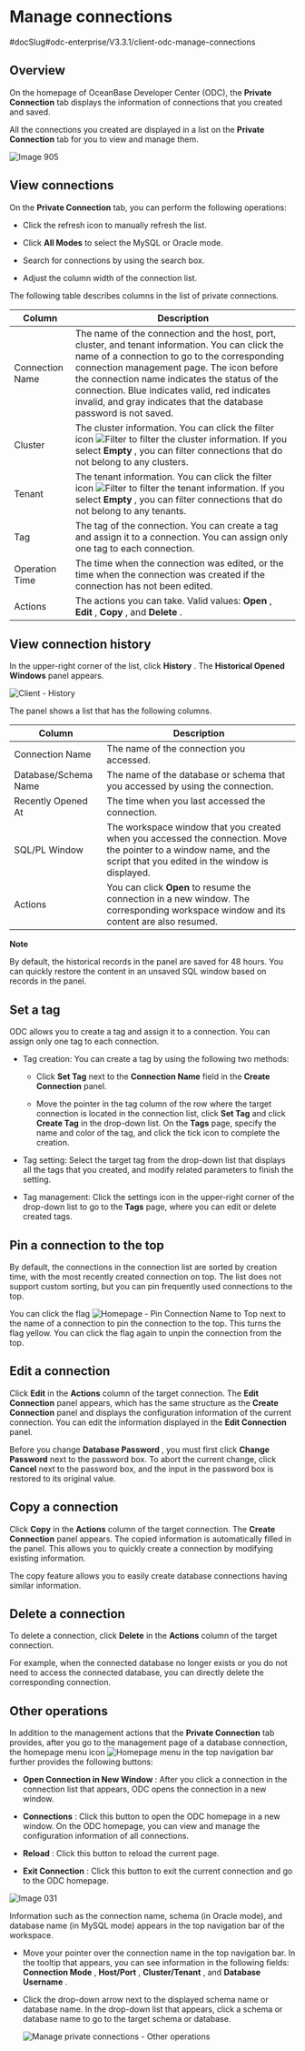 Manage connections 
=======================================
#docSlug#odc-enterprise/V3.3.1/client-odc-manage-connections


Overview 
-----------------------------

On the homepage of OceanBase Developer Center (ODC), the **Private Connection** tab displays the information of connections that you created and saved. 

All the connections you created are displayed in a list on the **Private Connection** tab for you to view and manage them. 

![Image 905](https://help-static-aliyun-doc.aliyuncs.com/assets/img/en-US/8416118461/p313323.png)

View connections 
-------------------------------------

On the **Private Connection** tab, you can perform the following operations:

* Click the refresh icon to manually refresh the list.

  

* Click **All Modes** to select the MySQL or Oracle mode.

  

* Search for connections by using the search box.

  

* Adjust the column width of the connection list.

  




The following table describes columns in the list of private connections.


|     Column      |                                                                                                                                                                                     Description                                                                                                                                                                                     |
|-----------------|-------------------------------------------------------------------------------------------------------------------------------------------------------------------------------------------------------------------------------------------------------------------------------------------------------------------------------------------------------------------------------------|
| Connection Name | The name of the connection and the host, port, cluster, and tenant information. You can click the name of a connection to go to the corresponding connection management page.  The icon before the connection name indicates the status of the connection. Blue indicates valid, red indicates invalid, and gray indicates that the database password is not saved. |
| Cluster         | The cluster information.  You can click the filter icon ![Filter](https://help-static-aliyun-doc.aliyuncs.com/assets/img/en-US/8487860461/p352180.jpg) to filter the cluster information. If you select **Empty** , you can filter connections that do not belong to any clusters.                                                                                  |
| Tenant          | The tenant information.  You can click the filter icon ![Filter](https://help-static-aliyun-doc.aliyuncs.com/assets/img/en-US/8487860461/p352180.jpg) to filter the tenant information. If you select **Empty** , you can filter connections that do not belong to any tenants.                                                                                     |
| Tag             | The tag of the connection. You can create a tag and assign it to a connection. You can assign only one tag to each connection.                                                                                                                                                                                                                                                      |
| Operation Time  | The time when the connection was edited, or the time when the connection was created if the connection has not been edited.                                                                                                                                                                                                                                                         |
| Actions         | The actions you can take. Valid values: **Open** , **Edit** , **Copy** , and **Delete** .                                                                                                                                                                                                                                                                                           |



View connection history 
--------------------------------------------

In the upper-right corner of the list, click **History** . The **Historical Opened Windows** panel appears. 

![Client - History](https://help-static-aliyun-doc.aliyuncs.com/assets/img/en-US/5218379361/p342503.png)

The panel shows a list that has the following columns.


|        Column        |                                                                              Description                                                                              |
|----------------------|-----------------------------------------------------------------------------------------------------------------------------------------------------------------------|
| Connection Name      | The name of the connection you accessed.                                                                                                                              |
| Database/Schema Name | The name of the database or schema that you accessed by using the connection.                                                                                         |
| Recently Opened At   | The time when you last accessed the connection.                                                                                                                       |
| SQL/PL Window        | The workspace window that you created when you accessed the connection. Move the pointer to a window name, and the script that you edited in the window is displayed. |
| Actions              | You can click **Open** to resume the connection in a new window. The corresponding workspace window and its content are also resumed.                                 |


**Note**



By default, the historical records in the panel are saved for 48 hours. You can quickly restore the content in an unsaved SQL window based on records in the panel.

Set a tag 
------------------------------

ODC allows you to create a tag and assign it to a connection. You can assign only one tag to each connection. 

* Tag creation: You can create a tag by using the following two methods:

  * Click **Set Tag** next to the **Connection Name** field in the **Create Connection** panel.

    
  
  * Move the pointer in the tag column of the row where the target connection is located in the connection list, click **Set Tag** and click **Create Tag** in the drop-down list. On the **Tags** page, specify the name and color of the tag, and click the tick icon to complete the creation.

    
  

  

* Tag setting: Select the target tag from the drop-down list that displays all the tags that you created, and modify related parameters to finish the setting.

  

* Tag management: Click the settings icon in the upper-right corner of the drop-down list to go to the **Tags** page, where you can edit or delete created tags.

  




Pin a connection to the top 
------------------------------------------------

By default, the connections in the connection list are sorted by creation time, with the most recently created connection on top. The list does not support custom sorting, but you can pin frequently used connections to the top. 

You can click the flag ![Homepage - Pin Connection Name to Top](https://help-static-aliyun-doc.aliyuncs.com/assets/img/en-US/6818379361/p342106.png) next to the name of a connection to pin the connection to the top. This turns the flag yellow. You can click the flag again to unpin the connection from the top.

Edit a connection 
--------------------------------------

Click **Edit** in the **Actions** column of the target connection. The **Edit Connection** panel appears, which has the same structure as the **Create Connection** panel and displays the configuration information of the current connection. You can edit the information displayed in the **Edit Connection** panel. 

Before you change **Database Password** , you must first click **Change Password** next to the password box. To abort the current change, click **Cancel** next to the password box, and the input in the password box is restored to its original value.

Copy a connection 
--------------------------------------

Click **Copy** in the **Actions** column of the target connection. The **Create Connection** panel appears. The copied information is automatically filled in the panel. This allows you to quickly create a connection by modifying existing information. 

The copy feature allows you to easily create database connections having similar information.

Delete a connection 
----------------------------------------

To delete a connection, click **Delete** in the **Actions** column of the target connection. 

For example, when the connected database no longer exists or you do not need to access the connected database, you can directly delete the corresponding connection.

Other operations 
-------------------------------------

In addition to the management actions that the **Private Connection** tab provides, after you go to the management page of a database connection, the homepage menu icon ![Homepage menu](https://help-static-aliyun-doc.aliyuncs.com/assets/img/en-US/7767860461/p352089.jpg) in the top navigation bar further provides the following buttons:

* **Open Connection in New Window** : After you click a connection in the connection list that appears, ODC opens the connection in a new window.

  

* **Connections** : Click this button to open the ODC homepage in a new window. On the ODC homepage, you can view and manage the configuration information of all connections.

  

* **Reload** : Click this button to reload the current page.

  

* **Exit Connection** : Click this button to exit the current connection and go to the ODC homepage.

  




![Image 031](https://help-static-aliyun-doc.aliyuncs.com/assets/img/en-US/9906118461/p232235.png)

Information such as the connection name, schema (in Oracle mode), and database name (in MySQL mode) appears in the top navigation bar of the workspace. 

* Move your pointer over the connection name in the top navigation bar. In the tooltip that appears, you can see information in the following fields: **Connection Mode** , **Host/Port** , **Cluster/Tenant** , and **Database Username** .

  

* Click the drop-down arrow next to the displayed schema name or database name. In the drop-down list that appears, click a schema or database name to go to the target schema or database. 

  ![Manage private connections - Other operations](https://help-static-aliyun-doc.aliyuncs.com/assets/img/en-US/9102553561/p358120.png)
  



